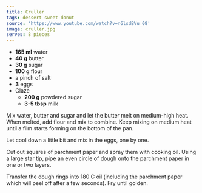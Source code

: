 ```yaml
---
title: Cruller
tags: dessert sweet donut
source: 'https://www.youtube.com/watch?v=n6lsdBVu_08'
image: cruller.jpg
serves: 8 pieces
---
```


- **165 ml** water
- **40 g** butter
- **30 g** sugar
- **100 g** flour
- a pinch of salt
- **3** eggs
- Glaze
  - **200 g** powdered sugar
  - **3-5 tbsp** milk

Mix water, butter and sugar and let the butter melt on medium-high heat. When melted, add flour and mix to combine. Keep mixing on medium heat until a film starts forming on the bottom of the pan.

Let cool down a little bit and mix in the eggs, one by one.

Cut out squares of parchment paper and spray them with cooking oil. Using a large star tip, pipe an even circle of dough onto the parchment paper in one or two layers.

Transfer the dough rings into 180 C oil (including the parchment paper which will peel off after a few seconds). Fry until golden.
